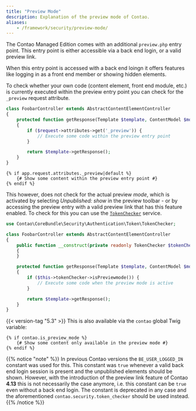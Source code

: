 ```yaml
---
title: "Preview Mode"
description: Explanation of the preview mode of Contao.
aliases:
    - /framework/security/preview-mode/
---
```



The Contao Managed Edition comes with an additional `preview.php` entry point. This entry point is either accessible via
a back end login, or a valid preview link.

When this entry point is accessed with a back end loingn it offers features like logging in as a front end member or 
showing hidden elements.

To check whether your own code (content element, front end module, etc.) is currently executed within the preview entry
point you can check for the `_preview` request attribute.

```php
class FoobarController extends AbstractContentElementController
{
    protected function getResponse(Template $template, ContentModel $model, Request $request): Response
    {
        if ($request->attributes->get('_preview')) {
            // Execute some code within the preview entry point
        }

        return $template->getResponse();
    }
}
```

```twig
{% if app.request.attributes._preview|default %}
    {# Show some content within the preview entry point #}
{% endif %}
```

This however, does not check for the actual preview _mode_, which is activated by selecting _Unpublished: show_ in the
preview toolbar - or by accessing the preview entry with a valid preview link that has this feature enabled. To check
for this you can use the [`TokenChecker`][TokenChecker] service.

```php
use Contao\CoreBundle\Security\Authentication\Token\TokenChecker;

class FoobarController extends AbstractContentElementController
{
    public function __construct(private readonly TokenChecker $tokenChecker)
    {
    }

    protected function getResponse(Template $template, ContentModel $model, Request $request): Response
    {
        if ($this->tokenChecker->isPreviewmode()) {
            // Execute some code when the preview mode is active
        }

        return $template->getResponse();
    }
}
```

{{< version-tag "5.3" >}} This is also available via the `contao` global Twig variable:

```twig
{% if contao.is_preview_mode %}
    {# Show some content only available in the preview mode #}
{% endif %}
```

{{% notice "note" %}}
In previous Contao versions the `BE_USER_LOGGED_IN` constant was used for this. This constant was `true` whenever a
valid back end login session is present and the unpublished elements should be shown. However, with the introduction of
the preview link feature of Contao **4.13** this is not necessarily the case anymore, i.e. this constant can be `true`
even without a back end login. The constant is deprecated in any case and the aforementioned
`contao.security.token_checker` should be used instead.
{{% /notice %}}


[TokenChecker]: /reference/services#tokenchecker
